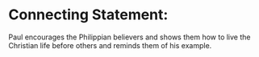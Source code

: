 # Connecting Statement:

Paul encourages the Philippian believers and shows them how to live the Christian life before others and reminds them of his example.